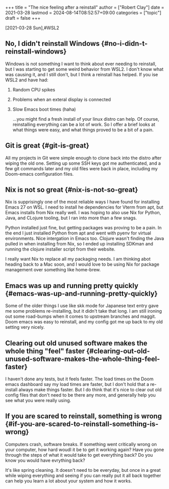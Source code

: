 +++
title = "The nice feeling after a reinstall"
author = ["Robert Clay"]
date = 2021-03-28
lastmod = 2024-08-14T08:52:57+09:00
categories = ["topic"]
draft = false
+++

<span class="timestamp-wrapper"><span class="timestamp">[2021-03-28 Sun]</span></span>,#WSL2


## No, I didn't reinstall Windows {#no-i-didn-t-reinstall-windows}

Windows is not something I want to think about ever needing to reinstall, but I
was starting to get some weird behavior from WSL2. I don't know what was causing
it, and I still don't, but I think a reinstall has helped. If you ise WSL2 and
have had:

1.  Random CPU spikes
2.  Problems when an exteral display is connected
3.  Slow Emacs boot times (haha)

    ...you might find a fresh install of your linux distro can help. Of course,
    reinstalling everything can be a lot of work. So I offer a brief looks at
    what things were easy, and what things proved to be a bit of a pain.


## Git is great {#git-is-great}

All my projects in Git were simple enough to clone back into the distro after
wiping the old one. Setting up some SSH keys got me authenticated, and a few git
commands later and my old files were back in place, including my Doom-emacs
configuration files.


## Nix is not so great {#nix-is-not-so-great}

Nix is supprisingly one of the most reliable ways I have found for installing
Emacs 27 on WSL. I need to install he dependencies for Vterm from apt, but Emacs
installs from Nix really well. I was hoping to also use Nix for Python, Java,
and CLojure tooling, but I ran into more than a few snags.

Python installed just fine, but getting packages was proving to be a pain. In
the end I just installed Python from apt and went with pyenv for virtual
environments. Nice intergation in Emacs too. Clojure wasn't finding the Java
pulled in when installing from Nix, so I ended up installing SDKman and running
the clojure installer script from their website.

I really want Nix to replace all my packaging needs. I am thinking abot heading
back to a Mac soon, and I would love to be using Nix for package management over
something like home-brew.


## Emacs was up and running pretty quickly {#emacs-was-up-and-running-pretty-quickly}

Some of the older things I use like skk mode for Japanese text entry gave me
some problems re-installing, but it didn't take that long. I am still ironing
out some road-bumps when it comes to upstream branches and maggit. Doom emacs
was easy to reinstall, and my config got me up back to my old setting very
nicely.


## Clearing out old unused software makes the whole thing "feel" faster {#clearing-out-old-unused-software-makes-the-whole-thing-feel-faster}

I haven't done any tests, but it feels faster. The load times on the Doom emacs
dashboard say my load times are faster, but I don't hold that a re-install
always make things faster. But I do think that it's nice to clear out old config
files that don't need to be there any more, and generally help you see what you
were really using.


## If you are scared to reinstall, something is wrong {#if-you-are-scared-to-reinstall-something-is-wrong}

Computers crash, software breaks. If something went critically wrong on your
computer, how hard woudl it be to get it working again? Have you gone through
the steps of what it would take to get everything back? Do you know you would
have evrything back?

It's like spring cleaning. It doesn't need to be everyday, but once in a great
while wiping everything and seeing if you can really put it all back together
can help you learn a lot about your system and how it works.
